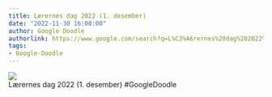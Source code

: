 ```yaml
---
title: Lærernes dag 2022 (1. desember)
date: "2022-11-30 16:00:00"
author: Google Doodle
authorlink: https://www.google.com/search?q=L%C3%A6rernes%20dag%202022%20(1.%20desember)
tags:
- Google-Doodle
---
```

<img src="https://www.google.com/logos/doodles/2022/teachers-day-2022-december-01-6753651837109551-law.gif" referrerpolicy="no-referrer"><br>Lærernes dag 2022 (1. desember) #GoogleDoodle